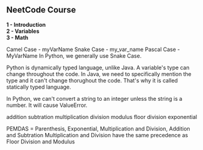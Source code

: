 ## <h2>NeetCode Course</h2>

**1 - Introduction**<br>
**2 - Variables**<br>
**3 - Math**<br>

Camel Case - myVarName
Snake Case - my_var_name
Pascal Case - MyVarName
In Python, we generally use Snake Case.

Python is dynamically typed language, unlike Java. 
A variable's type can change throughout the code. 
In Java, we need to specifically mention the type and it can't change thorughout the code. That's why it is called statically typed language.

In Python, we can't convert a string to an integer unless the string is a number.
It will cause ValueError.



addition
subtration
multiplication
division
modulus
floor division
exponential

PEMDAS = Parenthesis, Exponential, Multiplication and Division, Addition and Subtration
Multiplication and Division have the same precedence as Floor Division and Modulus